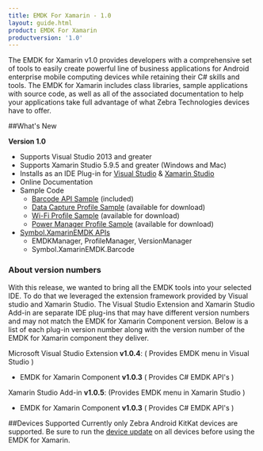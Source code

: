 ```yaml
---
title: EMDK For Xamarin - 1.0
layout: guide.html
product: EMDK For Xamarin
productversion: '1.0'
---
```

The EMDK for Xamarin v1.0 provides developers with a comprehensive set of tools to easily create powerful line of business applications for Android enterprise mobile computing devices while retaining their C# skills and tools. The EMDK for Xamarin includes class libraries, sample applications with source code, as well as all of the associated documentation to help your applications take full advantage of what Zebra Technologies devices have to offer.

##What's New

**Version 1.0**

* Supports Visual Studio 2013 and greater
* Supports Xamarin Studio 5.9.5 and greater (Windows and Mac)
* Installs as an IDE Plug-in for [Visual Studio](/emdk-for-xamarin/1-0/guide/vs/setup) & [Xamarin Studio](/emdk-for-xamarin/1-0/guide/xs/setup)
* Online Documentation
* Sample Code
	* [Barcode API Sample](/emdk-for-xamarin/1-0/samples/barcode/) (included)
	* [Data Capture Profile Sample](/emdk-for-xamarin/1-0/samples/data-capture/) (available for download)
	* [Wi-Fi Profile Sample](/emdk-for-xamarin/1-0/samples/wifi/) (available for download)
	* [Power Manager Profile Sample](/emdk-for-xamarin/1-0/samples/power/) (available for download)
* [Symbol.XamarinEMDK APIs](/emdk-for-xamarin/1-0/api)
	* EMDKManager, ProfileManager, VersionManager
	* Symbol.XamarinEMDK.Barcode

### About version numbers
With this release, we wanted to bring all the EMDK tools into your selected IDE. To do that we leveraged the extension framework provided by Visual studio and Xamarin Studio. The Visual Studio Extension and Xamarin Studio Add-in are separate IDE plug-ins that may have different version numbers and may not match the EMDK for Xamarin Component version. Below is a list of each plug-in version number along with the version number of the EMDK for Xamarin component they deliver.

Microsoft Visual Studio Extension **v1.0.4**: ( Provides EMDK menu in Visual Studio )

* EMDK for Xamarin Component **v1.0.3** ( Provides C# EMDK API's )

Xamarin Studio Add-in **v1.0.5**: (Provides EMDK menu in Xamarin Studio )

* EMDK for Xamarin Component **v1.0.3** ( Provides C# EMDK API's )

##Devices Supported
Currently only Zebra Android KitKat devices are supported. Be sure to run the [device update](/emdk-for-xamarin/1-0/guide/deviceupdate) on all devices before using the EMDK for Xamarin.













